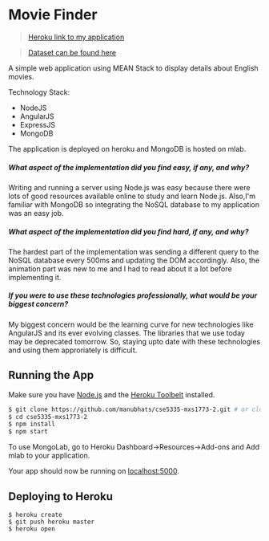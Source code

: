 # Movie Finder

> [Heroku link to my application](http://cse5335-mxs1773-2.herokuapp.com/)

> [Dataset can be found here](https://aws.amazon.com/developertools/9131774809784850)

A simple web application using MEAN Stack to display details about English movies.

Technology Stack:
  - NodeJS
  - AngularJS
  - ExpressJS
  - MongoDB

The application is deployed on heroku and MongoDB is hosted on mlab.

##### What aspect of the implementation did you find easy, if any, and why?
Writing and running a server using Node.js was easy because there were lots of good resources available online to study and learn Node.js. Also,I'm familiar with MongoDB so integrating the NoSQL database to my application was an easy job.

##### What aspect of the implementation did you find hard, if any, and why? 
The hardest part of the implementation was sending a different query to the NoSQL database every 500ms and updating the DOM accordingly. Also, the animation part was new to me and I had to read about it a lot before implementing it.

##### If you were to use these technologies professionally, what would be your biggest concern?  
My biggest concern would be the learning curve for new technologies like AngularJS and its ever evolving classes. The libraries that we use today may be deprecated tomorrow. So, staying upto date with these technologies and using them approriately is difficult. 

## Running the App
Make sure you have [Node.js](http://nodejs.org/) and the [Heroku Toolbelt](https://toolbelt.heroku.com/) installed.

```sh
$ git clone https://github.com/manubhats/cse5335-mxs1773-2.git # or clone your own fork
$ cd cse5335-mxs1773-2
$ npm install
$ npm start
```
To use MongoLab, go to Heroku Dashboard->Resources->Add-ons and Add mlab to your application.

Your app should now be running on [localhost:5000](http://localhost:5000/).

## Deploying to Heroku

```
$ heroku create
$ git push heroku master
$ heroku open
```
   [//]:#References
   [node.js]: <http://nodejs.org>
   [Twitter Bootstrap]: <http://twitter.github.com/bootstrap/>
   [express]: <http://expressjs.com>
   [AngularJS]: <http://angularjs.org>
   [Heroku getting Started]: <https://github.com/heroku/node-js-getting-started>
   [Mongoose]: <http://mongoosejs.com/docs/queries.html>
   [Mongoose]: <http://docs.mlab.com/languages/>
   